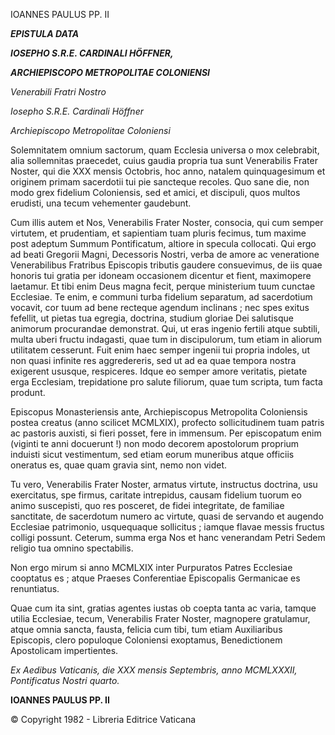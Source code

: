 IOANNES PAULUS PP. II

***EPISTULA DATA***

***IOSEPHO S.R.E. CARDINALI HÖFFNER,***

***ARCHIEPISCOPO METROPOLITAE COLONIENSI***

*Venerabili Fratri Nostro*

*Iosepho S.R.E. Cardinali Höffner*

*Archiepiscopo Metropolitae Coloniensi*

Solemnitatem omnium sactorum, quam Ecclesia universa o mox celebrabit, alia sollemnitas praecedet, cuius gaudia propria tua sunt Venerabilis Frater Noster, qui die XXX mensis Octobris, hoc anno, natalem quinquagesimum et originem primam sacerdotii tui pie sancteque recoles. Quo sane die, non modo grex fidelium Coloniensis, sed et amici, et discipuli, quos multos erudisti, una tecum vehementer gaudebunt.

Cum illis autem et Nos, Venerabilis Frater Noster, consocia, qui cum semper virtutem, et prudentiam, et sapientiam tuam pluris fecimus, tum maxime post adeptum Summum Pontificatum, altiore in specula collocati. Qui ergo ad beati Gregorii Magni, Decessoris Nostri, verba de amore ac veneratione Venerabilibus Fratribus Episcopis tributis gaudere consuevimus, de iis quae honoris tui gratia per idoneam occasionem dicentur et fient, maximopere laetamur. Et tibi enim Deus magna fecit, perque ministerium tuum cunctae Ecclesiae. Te enim, e communi turba fidelium separatum, ad sacerdotium vocavit, cor tuum ad bene recteque agendum inclinans ; nec spes exitus fefellit, ut pietas tua egregia, doctrina, studium gloriae Dei salutisque animorum procurandae demonstrat. Qui, ut eras ingenio fertili atque subtili, multa uberi fructu indagasti, quae tum in discipulorum, tum etiam in aliorum utilitatem cesserunt. Fuit enim haec semper ingenii tui propria indoles, ut non quasi infinite res aggredereris, sed ut ad ea quae tempora nostra exigerent ususque, respiceres. Idque eo semper amore veritatis, pietate erga Ecclesiam, trepidatione pro salute filiorum, quae tum scripta, tum facta produnt.

Episcopus Monasteriensis ante, Archiepiscopus Metropolita Coloniensis postea creatus (anno scilicet MCMLXIX), profecto sollicitudinem tuam patris ac pastoris auxisti, si fieri posset, fere in immensum. Per episcopatum enim (viginti te anni docuerunt !) non modo decorem apostolorum proprium induisti sicut vestimentum, sed etiam eorum muneribus atque officiis oneratus es, quae quam gravia sint, nemo non videt.

Tu vero, Venerabilis Frater Noster, armatus virtute, instructus doctrina, usu exercitatus, spe firmus, caritate intrepidus, causam fidelium tuorum eo animo suscepisti, quo res posceret, de fidei integritate, de familiae sanctitate, de sacerdotum numero ac virtute, quasi de servando et augendo Ecclesiae patrimonio, usquequaque sollicitus ; iamque flavae messis fructus colligi possunt. Ceterum, summa erga Nos et hanc venerandam Petri Sedem religio tua omnino spectabilis.

Non ergo mirum si anno MCMLXIX inter Purpuratos Patres Ecclesiae cooptatus es ; atque Praeses Conferentiae Episcopalis Germanicae es renuntiatus.

Quae cum ita sint, gratias agentes iustas ob coepta tanta ac varia, tamque utilia Ecclesiae, tecum, Venerabilis Frater Noster, magnopere gratulamur, atque omnia sancta, fausta, felicia cum tibi, tum etiam Auxiliaribus Episcopis, clero populoque Coloniensi exoptamus, Benedictionem Apostolicam impertientes.

*Ex Aedibus Vaticanis, die XXX mensis Septembris, anno MCMLXXXII, Pontificatus Nostri quarto.*

**IOANNES PAULUS PP. II**

© Copyright 1982 - Libreria Editrice Vaticana